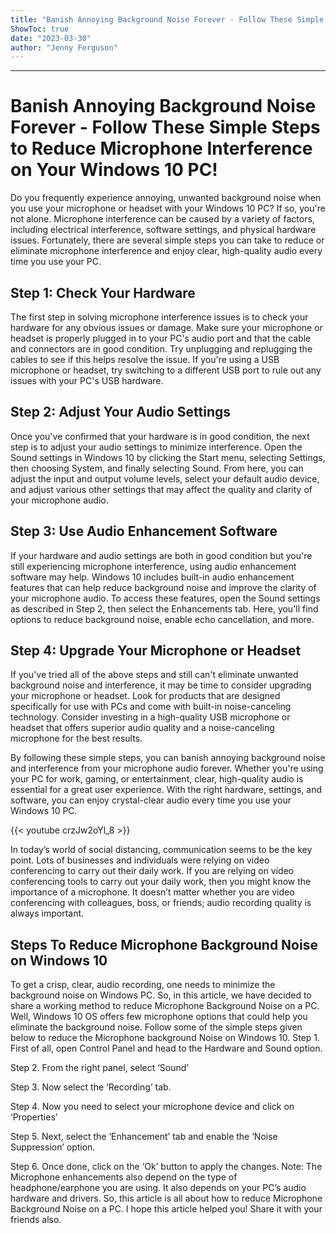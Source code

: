 ```yaml
---
title: "Banish Annoying Background Noise Forever - Follow These Simple Steps to Reduce Microphone Interference on Your Windows 10 PC!"
ShowToc: true 
date: "2023-03-30"
author: "Jenny Ferguson"
---
```

*****
# Banish Annoying Background Noise Forever - Follow These Simple Steps to Reduce Microphone Interference on Your Windows 10 PC! 

Do you frequently experience annoying, unwanted background noise when you use your microphone or headset with your Windows 10 PC? If so, you're not alone. Microphone interference can be caused by a variety of factors, including electrical interference, software settings, and physical hardware issues. Fortunately, there are several simple steps you can take to reduce or eliminate microphone interference and enjoy clear, high-quality audio every time you use your PC.

## Step 1: Check Your Hardware

The first step in solving microphone interference issues is to check your hardware for any obvious issues or damage. Make sure your microphone or headset is properly plugged in to your PC's audio port and that the cable and connectors are in good condition. Try unplugging and replugging the cables to see if this helps resolve the issue. If you're using a USB microphone or headset, try switching to a different USB port to rule out any issues with your PC's USB hardware.

## Step 2: Adjust Your Audio Settings

Once you've confirmed that your hardware is in good condition, the next step is to adjust your audio settings to minimize interference. Open the Sound settings in Windows 10 by clicking the Start menu, selecting Settings, then choosing System, and finally selecting Sound. From here, you can adjust the input and output volume levels, select your default audio device, and adjust various other settings that may affect the quality and clarity of your microphone audio.

## Step 3: Use Audio Enhancement Software

If your hardware and audio settings are both in good condition but you're still experiencing microphone interference, using audio enhancement software may help. Windows 10 includes built-in audio enhancement features that can help reduce background noise and improve the clarity of your microphone audio. To access these features, open the Sound settings as described in Step 2, then select the Enhancements tab. Here, you'll find options to reduce background noise, enable echo cancellation, and more.

## Step 4: Upgrade Your Microphone or Headset

If you've tried all of the above steps and still can't eliminate unwanted background noise and interference, it may be time to consider upgrading your microphone or headset. Look for products that are designed specifically for use with PCs and come with built-in noise-canceling technology. Consider investing in a high-quality USB microphone or headset that offers superior audio quality and a noise-canceling microphone for the best results.

By following these simple steps, you can banish annoying background noise and interference from your microphone audio forever. Whether you're using your PC for work, gaming, or entertainment, clear, high-quality audio is essential for a great user experience. With the right hardware, settings, and software, you can enjoy crystal-clear audio every time you use your Windows 10 PC.

{{< youtube crzJw2oYl_8 >}} 



In today’s world of social distancing, communication seems to be the key point. Lots of businesses and individuals were relying on video conferencing to carry out their daily work.
If you are relying on video conferencing tools to carry out your daily work, then you might know the importance of a microphone.
It doesn’t matter whether you are video conferencing with colleagues, boss, or friends; audio recording quality is always important.

 
## Steps To Reduce Microphone Background Noise on Windows 10


To get a crisp, clear, audio recording, one needs to minimize the background noise on Windows PC. So, in this article, we have decided to share a working method to reduce Microphone Background Noise on a PC.
Well, Windows 10 OS offers few microphone options that could help you eliminate the background noise. Follow some of the simple steps given below to reduce the Microphone background Noise on Windows 10.
Step 1. First of all, open Control Panel and head to the Hardware and Sound option.

Step 2. From the right panel, select ‘Sound’

Step 3. Now select the ‘Recording’ tab.

Step 4. Now you need to select your microphone device and click on ‘Properties’

Step 5. Next, select the ‘Enhancement’ tab and enable the ‘Noise Suppression’ option.

Step 6. Once done, click on the ‘Ok’ button to apply the changes.
Note: The Microphone enhancements also depend on the type of headphone/earphone you are using. It also depends on your PC’s audio hardware and drivers.
So, this article is all about how to reduce Microphone Background Noise on a PC. I hope this article helped you! Share it with your friends also.





